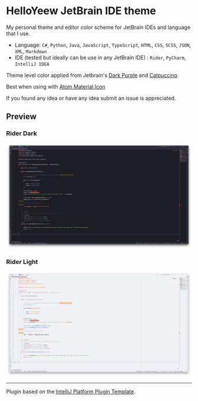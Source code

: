 # HelloYeew JetBrain IDE theme

<!-- Plugin description -->

My personal theme and editor color scheme for JetBrain IDEs and language that I use.

- Language: `C#`, `Python`, `Java`, `JavaScript`, `TypeScript`, `HTML`, `CSS`, `SCSS`, `JSON`, `XML`, `Markdown`
- IDE (tested but ideally can be use in any JetBrain IDE) : `Rider`, `PyCharm`, `IntelliJ IDEA`

Theme level color applied from Jetbrain's [Dark Purple](https://github.com/OlyaB/DarkPurpleTheme) and [Catpuccino](https://github.com/catppuccin/jetbrains)

Best when using with [Atom Material Icon](https://plugins.jetbrains.com/plugin/10044-atom-material-icons)

<!-- Plugin description end -->

If you found any idea or have any idea submit an issue is appreciated.

## Preview

### Rider Dark

![Rider Dark](https://raw.githubusercontent.com/HelloYeew/helloyeew-jetbrain-theme/main/showcase/rider-dark.png)

### Rider Light

![Rider Light](https://raw.githubusercontent.com/HelloYeew/helloyeew-jetbrain-theme/main/showcase/rider-light.png)

---
Plugin based on the [IntelliJ Platform Plugin Template][template].

[template]: https://github.com/JetBrains/intellij-platform-plugin-template
[docs:plugin-description]: https://plugins.jetbrains.com/docs/intellij/plugin-user-experience.html#plugin-description-and-presentation
